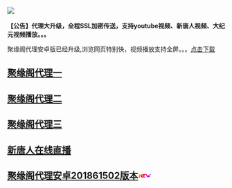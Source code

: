 ![](https://raw.githubusercontent.com/hao369/a/master/j.jpg)

**【公告】代理大升级，全程SSL加密传送，支持youtube视频、新唐人视频、大纪元视频播放。。。**

聚缘阁代理安卓版已经升级,浏览网页特别快，视频播放支持全屏。。。[点击下载](https://github.com/dtw9/9/raw/master/201861502.apk)

##  [聚缘阁代理一](http://rey.juyuange2.ramenofnyc.com/20180422/)

##  [聚缘阁代理二](http://43466.juyuange2.ramenofnyc.com/20180422/)

##  [聚缘阁代理三](http://5rt.627.aser.com.ve)

##  [新唐人在线直播](http://57x64ga.5rt.eggs.eggsample.com.au/xtr.html)








##  [聚缘阁代理安卓201861502版本](https://github.com/dtw9/9/raw/master/201861502.apk)![](https://raw.githubusercontent.com/jyg-1/jyg/master/new.gif)



